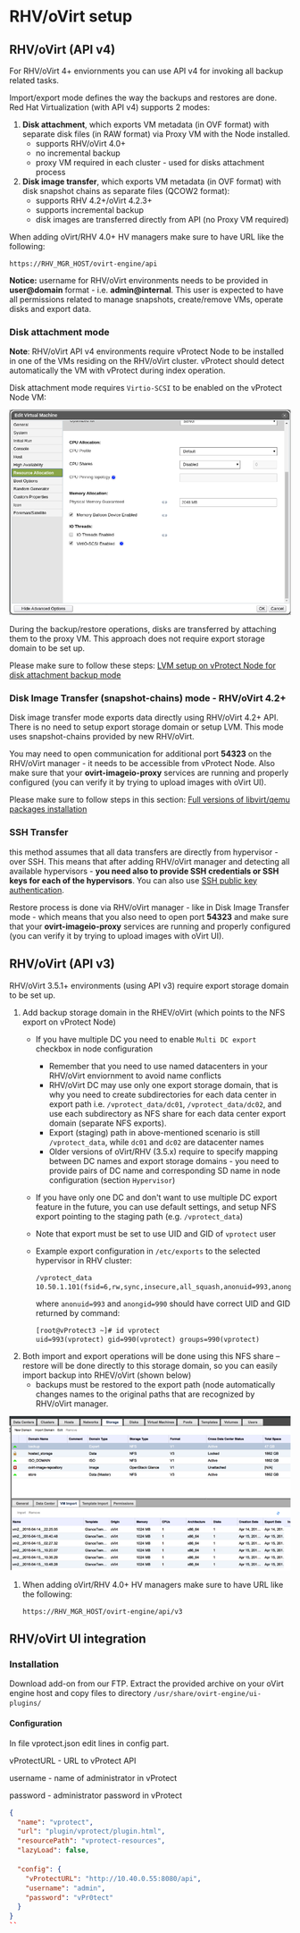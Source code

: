 # RHV/oVirt setup

## RHV/oVirt \(API v4\)

For RHV/oVirt 4+ enviornments you can use API v4 for invoking all backup related tasks.

Import/export mode defines the way the backups and restores are done. Red Hat Virtualization \(with API v4\) supports 2 modes:

1. **Disk attachment**, which exports VM metadata \(in OVF format\) with separate disk files \(in RAW format\) via Proxy VM with the Node installed.
   * supports RHV/oVirt 4.0+
   * no incremental backup
   * proxy VM required in each cluster - used for disks attachment process
2. **Disk image transfer**, which exports VM metadata \(in OVF format\) with disk snapshot chains as separate files \(QCOW2 format\):
   * supports RHV 4.2+/oVirt 4.2.3+
   * supports incremental backup
   * disk images are transferred directly from API \(no Proxy VM required\)

When adding oVirt/RHV 4.0+ HV managers make sure to have URL like the following:

```text
https://RHV_MGR_HOST/ovirt-engine/api
```

**Notice:** username for RHV/oVirt environments needs to be provided in **user@domain** format - i.e. **admin@internal**. This user is expected to have all permissions related to manage snapshots, create/remove VMs, operate disks and export data.

### Disk attachment mode

**Note**: RHV/oVirt API v4 environments require vProtect Node to be installed in one of the VMs residing on the RHV/oVirt cluster. vProtect should detect automatically the VM with vProtect during index operation.

Disk attachment mode requires `Virtio-SCSI` to be enabled on the vProtect Node VM:

![](../../.gitbook/assets/setup_rhv-vitrio-scsi.png)

During the backup/restore operations, disks are transferred by attaching them to the proxy VM. This approach does not require export storage domain to be set up.

Please make sure to follow these steps: [LVM setup on vProtect Node for disk attachment backup mode](../setup_lvm.md)

### Disk Image Transfer \(snapshot-chains\) mode - RHV/oVirt 4.2+

Disk image transfer mode exports data directly using RHV/oVirt 4.2+ API. There is no need to setup export storage domain or setup LVM. This mode uses snapshot-chains provided by new RHV/oVirt.

You may need to open communication for additional port **54323** on the RHV/oVirt manager - it needs to be accessible from vProtect Node. Also make sure that your **ovirt-imageio-proxy** services are running and properly configured \(you can verify it by trying to upload images with oVirt UI\).

Please make sure to follow steps in this section: [Full versions of libvirt/qemu packages installation](../../install/install_libvirt_qemu.md)

### SSH Transfer

this method assumes that all data transfers are directly from hypervisor - over SSH. This means that after adding RHV/oVirt manager and detecting all available hypervisors - **you need also to provide SSH credentials or SSH keys for each of the hypervisors**. You can also use [SSH public key authentication](../../install/ssh-public-key-authentication.md).

Restore process is done via RHV/oVirt manager - like in Disk Image Transfer mode - which means that you also need to open port **54323** and make sure that your **ovirt-imageio-proxy** services are running and properly configured \(you can verify it by trying to upload images with oVirt UI\).

## RHV/oVirt \(API v3\)

RHV/oVirt 3.5.1+ environments \(using API v3\) require export storage domain to be set up.

1. Add backup storage domain in the RHEV/oVirt \(which points to the NFS export on vProtect Node\)
   * If you have multiple DC you need to enable `Multi DC export` checkbox in node configuration
     * Remember that you need to use named datacenters in your RHV/oVirt enviornment to avoid name conflicts
     * RHV/oVirt DC may use only one export storage domain, that is why you need to create subdirectories for each data center in export path i.e. `/vprotect_data/dc01`, `/vprotect_data/dc02`, and use each subdirectory as NFS share for each data center export domain \(separate NFS exports\).
     * Export \(staging\) path in above-mentioned scenario is still `/vprotect_data`, while `dc01` and `dc02` are datacenter names
     * Older versions of oVirt/RHV \(3.5.x\) require to specify mapping between DC names and export storage domains - you need to provide pairs of DC name and corresponding SD name in node configuration \(section `Hypervisor`\)
   * If you have only one DC and don't want to use multiple DC export feature in the future, you can use default settings, and setup NFS export pointing to the staging path \(e.g. `/vprotect_data`\)
   * Note that export must be set to use UID and GID of `vprotect` user
   * Example export configuration in `/etc/exports` to the selected hypervisor in RHV cluster:

     ```text
     /vprotect_data    10.50.1.101(fsid=6,rw,sync,insecure,all_squash,anonuid=993,anongid=990)
     ```

     where `anonuid=993` and `anongid=990` should have correct UID and GID returned by command:

     ```text
     [root@vProtect3 ~]# id vprotect
     uid=993(vprotect) gid=990(vprotect) groups=990(vprotect)
     ```
2. Both import and export operations will be done using this NFS share – restore will be done directly to this storage domain, so you can easily import backup into RHEV/oVirt \(shown below\)
   * backups must be restored to the export path \(node automatically changes names to the original paths that are recognized by RHV/oVirt manager.

![](../../.gitbook/assets/setup_rhv-storagedomain%20%281%29.png)

1. When adding oVirt/RHV 4.0+ HV managers make sure to have URL like the following:

   ```text
   https://RHV_MGR_HOST/ovirt-engine/api/v3
   ```

##  RHV/oVirt UI integration

### Installation

Download add-on from our FTP. Extract the provided archive on your oVirt engine host and copy files to directory `/usr/share/ovirt-engine/ui-plugins/`



#### Configuration

In file vprotect.json edit lines in config part.

vProtectURL - URL to vProtect API

username - name of administrator in vProtect

password - administrator password in vProtect

```json
{
  "name": "vprotect",
  "url": "plugin/vprotect/plugin.html",
  "resourcePath": "vprotect-resources",
  "lazyLoad": false,

  "config": {
    "vProtectURL": "http://10.40.0.55:8080/api",
    "username": "admin",
    "password": "vPr0tect"
  }
}
``
